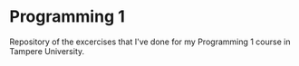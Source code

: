 # Programming 1

Repository of the excercises that I've done for my Programming 1 course in Tampere University.
